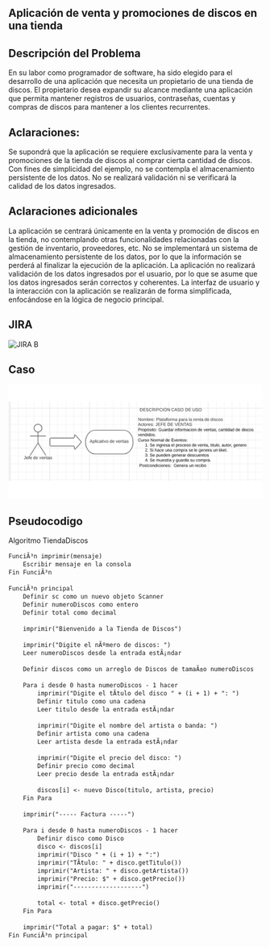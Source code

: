 ## Aplicación de venta y promociones de discos en una tienda
## Descripción del Problema
En su labor como programador de software, ha sido elegido para el desarrollo de una aplicación que necesita un propietario de una tienda de discos. El propietario desea expandir su alcance mediante una aplicación que permita mantener registros de usuarios, contraseñas, cuentas y compras de discos para mantener a los clientes recurrentes.

## Aclaraciones:

Se supondrá que la aplicación se requiere exclusivamente para la venta y promociones de la tienda de discos al comprar cierta cantidad de discos.
Con fines de simplicidad del ejemplo, no se contempla el almacenamiento persistente de los datos.
No se realizará validación ni se verificará la calidad de los datos ingresados.

## Aclaraciones adicionales
La aplicación se centrará únicamente en la venta y promoción de discos en la tienda, no contemplando otras funcionalidades relacionadas con la gestión de inventario, proveedores, etc.
No se implementará un sistema de almacenamiento persistente de los datos, por lo que la información se perderá al finalizar la ejecución de la aplicación.
La aplicación no realizará validación de los datos ingresados por el usuario, por lo que se asume que los datos ingresados serán correctos y coherentes.
La interfaz de usuario y la interacción con la aplicación se realizarán de forma simplificada, enfocándose en la lógica de negocio principal.

## JIRA
![JIRA B](https://github.com/Brianlds21/EstructuraDatos/assets/133600928/38452a71-87bd-4aac-8caa-c94e3d13ff45)


## Caso
![CASO](Caso.png)


## Pseudocodigo 
Algoritmo TiendaDiscos

    FunciÃ³n imprimir(mensaje)
        Escribir mensaje en la consola
    Fin FunciÃ³n

    FunciÃ³n principal
        Definir sc como un nuevo objeto Scanner
        Definir numeroDiscos como entero
        Definir total como decimal

        imprimir("Bienvenido a la Tienda de Discos")

        imprimir("Digite el nÃºmero de discos: ")
        Leer numeroDiscos desde la entrada estÃ¡ndar

        Definir discos como un arreglo de Discos de tamaÃ±o numeroDiscos

        Para i desde 0 hasta numeroDiscos - 1 hacer
            imprimir("Digite el tÃ­tulo del disco " + (i + 1) + ": ")
            Definir titulo como una cadena
            Leer titulo desde la entrada estÃ¡ndar

            imprimir("Digite el nombre del artista o banda: ")
            Definir artista como una cadena
            Leer artista desde la entrada estÃ¡ndar

            imprimir("Digite el precio del disco: ")
            Definir precio como decimal
            Leer precio desde la entrada estÃ¡ndar

            discos[i] <- nuevo Disco(titulo, artista, precio)
        Fin Para

        imprimir("----- Factura -----")

        Para i desde 0 hasta numeroDiscos - 1 hacer
            Definir disco como Disco
            disco <- discos[i]
            imprimir("Disco " + (i + 1) + ":")
            imprimir("TÃ­tulo: " + disco.getTitulo())
            imprimir("Artista: " + disco.getArtista())
            imprimir("Precio: $" + disco.getPrecio())
            imprimir("-------------------")

            total <- total + disco.getPrecio()
        Fin Para

        imprimir("Total a pagar: $" + total)
    Fin FunciÃ³n principal
